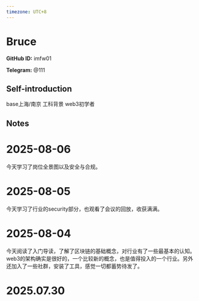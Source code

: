 ```yaml
---
timezone: UTC+8
---
```


# Bruce

**GitHub ID:** imfw01

**Telegram:** @111

## Self-introduction

base上海/南京 工科背景 web3初学者

## Notes

<!-- Content_START -->
# 2025-08-06

今天学习了岗位全景图以及安全与合规。

# 2025-08-05

今天学习了行业的security部分，也观看了会议的回放，收获满满。

# 2025-08-04

今天阅读了入门导读，了解了区块链的基础概念，对行业有了一些最基本的认知。web3的架构确实是很好的，一个比较新的概念，也是值得投入的一个行业。另外还加入了一些社群，安装了工具，感觉一切都蓄势待发了。


# 2025.07.30


<!-- Content_END -->
